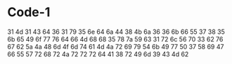 # Code-1

31 4d 31 43 64 36 31 79 35 6e 64 6a 44 38 4b 6a 36 36 6b 66 55 37 38 35 6b 65 49 6f 77 76 64 66 4d 68 68 35 78 7a 59 63 31 72 6c 56 70 33 62 76 67 62 5a 4a 48 6d 4f 6d 74 61 4d 4a 72 69 79 54 6b 49 77 50 37 58 69 47 66 55 57 72 68 72 4a 72 72 72 64 41 38 72 49 6d 39 43 4d 62
